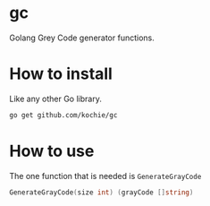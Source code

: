 # gc
Golang Grey Code generator functions.

# How to install
Like any other Go library.

```bash
go get github.com/kochie/gc
```

# How to use
The one function that is needed is `GenerateGrayCode`

```go
GenerateGrayCode(size int) (grayCode []string)
```
